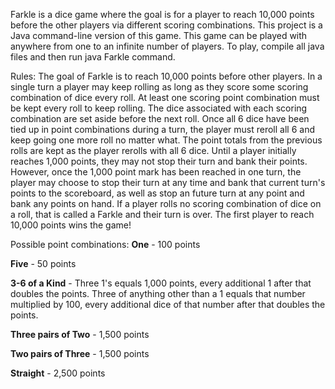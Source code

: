 Farkle is a dice game where the goal is for a player to reach 10,000 points before the other players via different scoring combinations. This project is a Java command-line version of this game.  This game can be played with anywhere from one to an infinite number of players. To play, compile all java files and then run java Farkle command.

Rules:
The goal of Farkle is to reach 10,000 points before other players. In a single turn
a player may keep rolling as long as they score some scoring combination of dice every
roll.  At least one scoring point combination must be kept every roll to keep rolling. 
The dice associated with each scoring combination are set aside before the next roll.
Once all 6 dice have been tied up in point combinations during a turn, the player must reroll all 6 and 
keep going one more roll no matter what.  The point totals from the previous rolls are kept 
as the player rerolls with all 6 dice.  Until a player initially reaches 1,000 points, they 
may not stop their turn and bank their points.  However, once the 1,000 point mark has been
reached in one turn, the player may choose to stop their turn at any time and bank that
current turn's points to the scoreboard, as well as stop an future turn at any point and bank
any points on hand.  If a player rolls no scoring combination of dice on a roll, that is called
a Farkle and their turn is over. The first player to reach 10,000 points wins the game!
            
Possible point combinations: 
**One** - 100 points

**Five** - 50 points

**3-6 of a Kind** - Three 1's equals 1,000 points, every additional 1 after that doubles the points.
                Three of anything other than a 1 equals that number multiplied by 100, every additional
                dice of that number after that doubles the points.
                
**Three pairs of Two** - 1,500 points

**Two pairs of Three** - 1,500 points

**Straight** - 2,500 points
